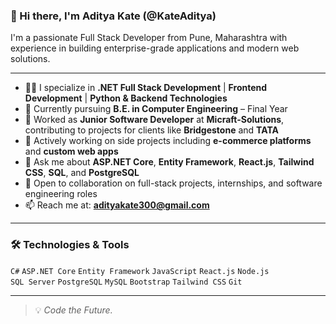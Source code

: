 ### 👋 Hi there, I'm Aditya Kate (@KateAditya)

I'm a passionate Full Stack Developer from Pune, Maharashtra with experience in building enterprise-grade applications and modern web solutions.

---

- 👨‍💻 I specialize in **.NET Full Stack Development** | **Frontend Development** | **Python & Backend Technologies**
- 🌱 Currently pursuing **B.E. in Computer Engineering** – Final Year  
- 💼 Worked as **Junior Software Developer** at **Micraft-Solutions**, contributing to projects for clients like **Bridgestone** and **TATA**
- 🚀 Actively working on side projects including **e-commerce platforms** and **custom web apps**
- 💬 Ask me about **ASP.NET Core**, **Entity Framework**, **React.js**, **Tailwind CSS**, **SQL**, and **PostgreSQL**
- 🤝 Open to collaboration on full-stack projects, internships, and software engineering roles
- 📫 Reach me at: **[adityakate300@gmail.com](mailto:adityakate300@gmail.com)**

---

### 🛠️ Technologies & Tools
`C#` `ASP.NET Core` `Entity Framework` `JavaScript` `React.js` `Node.js`  
`SQL Server` `PostgreSQL` `MySQL` `Bootstrap` `Tailwind CSS` `Git`

---

> 💡 *Code the Future.*  
